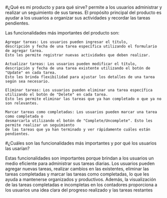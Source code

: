 #¿Qué es mi producto y para qué sirve?
permite a los usuarios administrar y realizar un seguimiento de sus tareas.
El propósito principal del producto es ayudar a los usuarios a organizar sus actividades y recordar las tareas pendientes.

Las funcionalidades más importantes del producto son:

    Agregar tareas: Los usuarios pueden ingresar el título,
    descripción y fecha de una tarea específica utilizando el formulario de agregar tarea. 
    Esto les permite registrar nuevas actividades que deben realizar.

    Actualizar tareas: Los usuarios pueden modificar el título, 
    descripción y fecha de una tarea existente utilizando el botón de "Update" en cada tarea. 
    Esto les brinda flexibilidad para ajustar los detalles de una tarea según sea necesario.

    Eliminar tareas: Los usuarios pueden eliminar una tarea específica utilizando el botón de "Delete" en cada tarea. 
    Esto les permite eliminar las tareas que ya han completado o que ya no son relevantes.

    Marcar tareas como completadas: Los usuarios pueden marcar una tarea como completada o 
    desmarcarla utilizando el botón de "Complete/Uncomplete". Esto les permite realizar un seguimiento
    de las tareas que ya han terminado y ver rápidamente cuáles están pendientes.
    
 #¿Cuáles son las funcionalidades más importantes y por qué los usuarios las usarían?
 
 Estas funcionalidades son importantes porque brindan a los usuarios un medio eficiente para administrar sus tareas diarias. 
 Los usuarios pueden agregar nuevas tareas, realizar cambios en las existentes, eliminar las tareas completadas y marcar las tareas 
 como completadas, lo que les ayuda a mantenerse organizados y productivos. Además, la visualización de las tareas 
 completadas e incompletas en los contadores proporciona a los usuarios una idea clara del progreso realizado y 
 las tareas restantes
